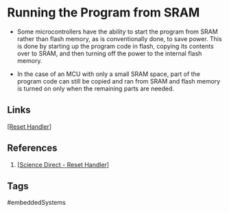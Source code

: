 # Running the Program from SRAM 

* Some microcontrollers have the ability to start the program from SRAM rather than flash memory, as is conventionally done, to save power. This is done by starting up the program code in flash, copying its contents over to SRAM, and then turning off the power to the internal flash memory.  

* In the case of an MCU with only a small SRAM space, part of the program code can still be copied and ran from SRAM and flash memory is turned on only when the remaining parts are needed.

## Links
[\[Reset Handler\]](../202202110419)  

## References
1. [\[Science Direct - Reset Handler\]](https://www.sciencedirect.com/topics/engineering/reset-handler)

## Tags
#embeddedSystems

